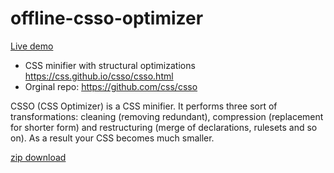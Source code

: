 # offline-csso-optimizer
[Live demo](https://w3-uz.github.io/offline-css-optimizer/)


* CSS minifier with structural optimizations https://css.github.io/csso/csso.html
* Orginal repo: https://github.com/css/csso

CSSO (CSS Optimizer) is a CSS minifier. It performs three sort of transformations: cleaning (removing redundant), compression (replacement for shorter form) and restructuring (merge of declarations, rulesets and so on). As a result your CSS becomes much smaller. 

[zip download](https://github.com/w3-uz/offline-css-optimizer/archive/refs/heads/main.zip)
